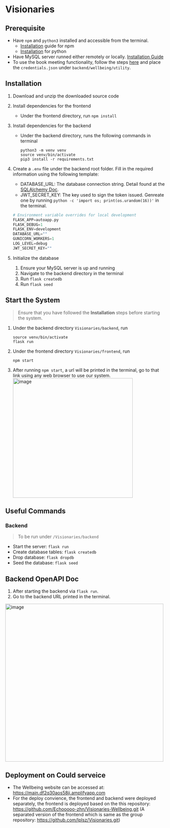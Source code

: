 # Visionaries

## Prerequisite

* Have `npm` and `python3` installed and accessible from the terminal.
    * [Installation](https://docs.npmjs.com/downloading-and-installing-node-js-and-npm) guide for npm
    * [Installation](https://www.google.com/search?q=install+python&oq=install+python&aqs=chrome..69i57l2j69i65j69i60l4.1551j0j4&sourceid=chrome&ie=UTF-8) for python
* Have MySQL server runned either remotely or locally. [Installation Guide](https://dev.mysql.com/doc/mysql-installation-excerpt/8.0/en/)
* To use the book meeting functionality, follow the steps [here](https://developers.google.com/calendar/api/quickstart/python) and place the `credentials.json` under `backend/wellbeing/utility`.

## Installation

1. Download and unzip the downloaded source code

2. Install dependencies for the frontend

    * Under the frontend directory, run `npm install`

3. Install dependencies for the backend

    * Under the backend directory, runs the following commands in terminal

        ```
        python3 -m venv venv
        source venv/bin/activate
        pip3 install -r requirements.txt
        ```

4. Create a `.env` file under the backend root folder. Fill in the required information using the following template:

    * DATABASE_URL: The database connection string. Detail found at the [SQLAlchemy Doc](https://docs.sqlalchemy.org/en/14/core/engines.html#database-urls).
    * JWT_SECRET_KEY: The key used to sign the token issued. Genreate one by running `python -c 'import os; print(os.urandom(16))'` in the terminal.

    ```python
    # Environment variable overrides for local development
    FLASK_APP=autoapp.py
    FLASK_DEBUG=1
    FLASK_ENV=development
    DATABASE_URL=""
    GUNICORN_WORKERS=1
    LOG_LEVEL=debug
    JWT_SECRET_KEY=""
    ```
    
5. Initialize the database
    1. Ensure your MySQL server is up and running
    2. Navigate to the backend directory in the terminal
    3. Run `flask createdb`
    4. Run `flask seed`

## Start the System

> Ensure that you have followed the **Installation** steps before starting the system.

1. Under the backend directory `Visionaries/backend`, run

    ```
    source venv/bin/activate
    flask run
    ```

2. Under the frontend directory `Visionaries/frontend`, run

    ```
    npm start
    ```

3. After running `npm start`, a url will be printed in the terminal, go to that link using any web browser to use our system.
   <img width="375" alt="image" src="https://user-images.githubusercontent.com/30895546/183391525-95e61c8b-fe29-4449-8750-f518dbc1fc55.png">

## Useful Commands

### Backend

> To be run under `/Visionaries/backend`

* Start the server: `flask run`
* Create database tables: `flask createdb`
* Drop database: `flask dropdb`
* Seed the database: `flask seed`

## Backend OpenAPI Doc

1. After starting the backend via `flask run`.
2. Go to the backend URL printed in the terminal.
  <img width="495" alt="image" src="https://user-images.githubusercontent.com/30895546/183390627-ecf7d6d8-bab1-4aff-a89f-1860f3caaaa0.png">

## Deployment on Could serveice
* The Wellbeing website can be accessed at: https://main.df2q30aos58ji.amplifyapp.com
* For the deploy convience, the frontend and backend were deployed separately, the frontend is deployed based on the this repository: https://github.com/Echooooo-zhn/Visionaries-Wellbeing.git (A separated version of the frontend which is same as the group repository: https://github.com/lplsz/Visionaries.git)

